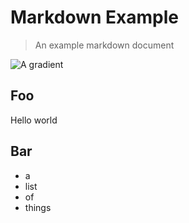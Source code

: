 # Markdown Example

> An example markdown document

![A gradient](http://microgradient.herokuapp.com/boop)

## Foo

Hello world

## Bar

- a
- list
- of
- things
